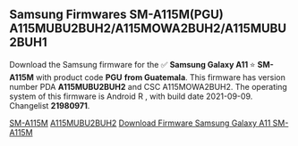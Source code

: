 <h2>Samsung Firmwares SM-A115M(PGU) A115MUBU2BUH2/A115MOWA2BUH2/A115MUBU2BUH1</h2>
Download the Samsung firmware for the ✅ <strong>Samsung Galaxy A11 </strong> ⭐ <strong>SM-A115M</strong> with product code <strong>PGU</strong> <strong> from Guatemala</strong>. This firmware has version number PDA <strong>A115MUBU2BUH2</strong> and CSC A115MOWA2BUH2. The operating system of this firmware is Android R , with build date 2021-09-09. Changelist <strong>21980971</strong>.


[SM-A115M](https://samfirm.shop/samsung/model/SM-A115M)
[A115MUBU2BUH2](https://samfirm.shop/samsung/pda/A115MUBU2BUH2)
[Download Firmware Samsung Galaxy A11 SM-A115M](https://samfirm.shop/samsung/firmware/456061)
